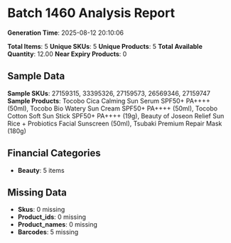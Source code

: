 # Batch 1460 Analysis Report

**Generation Time**: 2025-08-12 20:10:06

**Total Items**: 5
**Unique SKUs**: 5
**Unique Products**: 5
**Total Available Quantity**: 12.00
**Near Expiry Products**: 0

## Sample Data
**Sample SKUs**: 27159315, 33395326, 27159573, 26569346, 27159747
**Sample Products**: Tocobo Cica Calming Sun Serum SPF50+ PA++++ (50ml), Tocobo Bio Watery Sun Cream SPF50+ PA++++ (50ml), Tocobo Cotton Soft Sun Stick SPF50+ PA++++ (19g), Beauty of Joseon Relief Sun Rice + Probiotics Facial Sunscreen (50ml), Tsubaki Premium Repair Mask (180g)

## Financial Categories
- **Beauty**: 5 items

## Missing Data
- **Skus**: 0 missing
- **Product_ids**: 0 missing
- **Product_names**: 0 missing
- **Barcodes**: 5 missing
